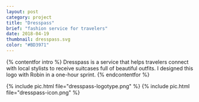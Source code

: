 ```yaml
---
layout: post
category: project
title: "Dresspass"
brief: "fashion service for travelers"
date: 2018-04-19
thumbnail: dresspass.svg
color: "#BD3971"
---
```


{% contentfor intro %}
Dresspass is a service that helps travelers connect with local stylists to receive suitcases full of beautiful outfits. I designed this logo with Robin in a one-hour sprint.
{% endcontentfor %}

{% include pic.html file="dresspass-logotype.png" %}
{% include pic.html file="dresspass-icon.png" %}
